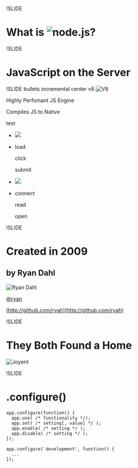 !SLIDE
# What is ![node.js](nodejs-logo.png)?

!SLIDE
# JavaScript on the Server

!SLIDE bullets incremental center v8
![V8](V8.png)

Highly Perfomant JS Engine

Compiles JS to Native

test<ul> <li class="system-logo chrome"><img src="/image/what-is-node-js/chrome-logo.png" ></li> <li class="system-events browser"> <p>load</p> <p>click</p> <p>submit</p> </li> <li class="system-logo nodejs"><img src="/image/what-is-node-js/nodejs-logo.png" ></li> <li class="system-events server"> <p>connect</p> <p>read</p> <p>open</p> </li> </ul>

!SLIDE
# Created in 2009
## by Ryan Dahl
![Ryan Dahl](ryandahl.png)

[@ryan](http://twitter.com/ryah)

[http://github.com/ryah](http://github.com/ryah)

!SLIDE 
# They Both Found a Home
![Joyent](Joyent-logo.png)

!SLIDE
# .configure()

    app.configure(function() {
      app.use( /* functionality */);
      app.set( /* setting[, value] */ );
      app.enable( /* setting */ );
      app.disable( /* setting */ );
    });

    app.configure('development', function() {
      ...
    });
